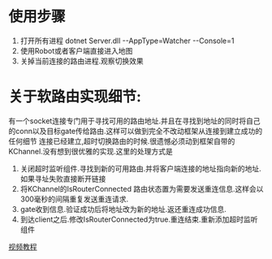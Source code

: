 # 使用步骤

1. 打开所有进程
  dotnet Server.dll --AppType=Watcher --Console=1
2. 使用Robot或者客户端直接进入地图
3. 关掉当前连接的路由进程.观察切换效果


# 关于软路由实现细节:
有一个socket连接专门用于寻找可用的路由地址.并且在寻找到地址的同时将自己的conn以及目标gate传给路由.这样可以做到完全不改动框架从连接到建立成功的任何细节
连接已经建立,超时切换路由的时候.很遗憾必须动到框架自带的KChannel.没有想到很优雅的实现.这里的处理方式是

1. 关闭超时监听组件.寻找到新的可用路由.并将客户端连接的地址指向新的地址.如果寻址失败直接断开链接
2. 将KChannel的IsRouterConnected 路由状态置为需要发送重连信息.这样会以300毫秒的间隔重复发送重连请求.
3. gate收到信息.验证成功后将地址改为新的地址.返还重连成功信息.
4. 到达client之后.修改IsRouterConnected为true.重连结束.重新添加超时监听组件

[视频教程](https://www.bilibili.com/video/BV1Aq4y1f7dA?spm_id_from=333.999.0.0)  